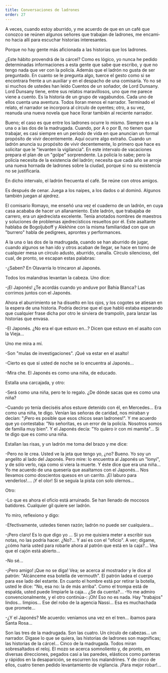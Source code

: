 ```yaml
---
title: Conversaciones de ladrones
order: 27
---
```


A veces, cuando estoy aburrido, y me acuerdo de que en un café que conozco se reúnen algunos señores que trabajan de ladrones, me encami­no hacia allí para escuchar historias interesantes.

Porque no hay gente más aficionada a las historias que los ladrones. 	

¿Este hábito provendrá de la cárcel? Como es lógico, yo nunca he pedido determinadas informaciones a esta gente que sabe que escribo, y que no tengo nada que ver con la policía. Además que el ladrón no gusta de ser preguntado. En cuanto se le pregunta algo, tuerce el gesto como si se encontrara frente a un auxiliar y en el despacho de una comisaría. 	Yo no sé si muchos de ustedes han leído Cuentos de un soñador, de Lord Dunsany. Lord Dunsany tiene, entre sus relatos maravillosos, uno que me parece viene a cuento. Es la historia de un grupo de vagabundos. Cada uno de ellos cuenta una aventura. Todos lloran menos el narrador. Terminado el relato, el narrador se incorpora al círculo de oyentes; otro, a su vez, reanuda una nueva novela que hace llorar también al reciente narrador.

Bueno; el caso es que entre los ladrones ocurre lo mismo. Siempre es a la una o a las dos de la madrugada. Cuando, por A o por B, no tie­nen que trabajar, es casi siempre en un período de vida en que anuncian un formal propósito de vivir decentemente. Aquí ocurre algo extraño. Cuando un ladrón anuncia su propósito de vivir decentemente, lo prime­ro que hace es solicitar que le "levanten la vigilancia". En este intervalo de vacaciones prepara el plan de un "golpe" sorprendente. La policía lo sabe; pero la policía necesita de la existencia del ladrón; necesita que ca­da año se arroje una nueva hornada de ladrones sobre la ciudad, porque si no su existencia no se justificaría.

En dicho intervalo, el ladrón frecuenta el café. Se reúne con otros amigos. 

Es después de cenar. Juega a los naipes, a los dados o al dominó. Algunos también juegan al ajedrez.

El comisario Romayo, me enseñó una vez el cuaderno de un ladrón, en cuya casa acababa de hacer un allanamiento. Este ladrón, que trabajaba de carrero, era un ajedrecista excelente. Tenía anotados nombres de maestros y soluciones de problemas ajedrecísticos resueltos por él. Este asaltante hablaba de Bogoljuboff y Alekhine con la misma familiaridad con que un "burrero" habla de pedigrees, aprontes y performances.

A la una o las dos de la madrugada, cuando se han aburrido de ju­gar, cuando algunos se han ido y otros acaban de llegar, se hace en torno de cualquier mesa un círculo adusto, aburrido, canalla. Círculo silencio­so, del cual, de pronto, se escapan estas palabras:

-¿Saben? En Olavarría lo trincaron al Japonés. 	

Todos los malandras levantan la cabeza. Uno dice:

-¡El Japonés! ¿Te acordás cuando yo anduve por Bahía Blanca? Las corrimos juntos con el Japonés.

Ahora el aburrimiento se ha disuelto en los ojos, y los cogotes se atie­san en la espera de una historia. Podría decirse que el que habló estaba esperando que cualquier frase dicha por otro le sirviera de trampolín, pa­ra lanzar las historias que envasa.

-El Japonés. ¿No era el que estuvo en...? Dicen que estuvo en el asalto con la Vieja...

Uno me mira a mí.

-Son "mulas de investigaciones". ¡Qué va estar en el asalto! 	

-Cierto es que si usted de noche se lo encuentra al Japonés... 	

-Mira che. El Japonés es como una niña, de educado. 	

Estalla una carcajada, y otro:

-Será como una niña, pero te lo regalo. ¿De dónde sacas que es co­mo una niña?

-Cuando yo tenía dieciséis años estuve detenido con él, en Merce­des... Era como una niña, te digo. Venían las señoras de caridad, nos mi­raban y decían: "¡Pero es posible que esos chicos sean ladrones!". Y me acuerdo que yo contestaba: "No señoritas, es un error de la policía. No­sotros somos de familia muy bien". Y el Japonés decía: "Yo quiero ir con mi mamita"... Si te digo que es como una niña.

Estallan las risas, y un ladrón me toma del brazo y me dice: 	

-Pero no le crea. Usted ve la jeta que tengo yo, ¿no? Bueno. Yo soy un angelito al lado del Japonés. Pero mire: lo encuentra al Japonés un "lonyi", y de sólo verlo, raja como si viera la muerte. Y éste dice que era una niña... Yo me acuerdo de una quesería que asaltamos con el Ja­ponés... Nos llevamos como doscientos quesos en un carrito. ¡El laburo para venderlos!.... ¡Y el olor! Si se seguía la pista con solo olernos... 	

Otro:

-Lo que es ahora el oficio está arruinado. Se han llenado de moco­sos batidores. Cualquier gil quiere ser ladrón.

Yo miro, reflexiono y digo:

-Efectivamente, ustedes tienen razón; ladrón no puede ser cualquie­ra...

-¡Pero claro! Es lo que digo yo ... Si yo me quisiera meter a escribir sus notas, no las podría hacer. ¿No?... Y así es con el "oficio". A ver; dígame, ¿cómo haría usted para robarle ahora al patrón que está en la caja?... Vea que el cajón está abierto...

-No sé...

-¡Pero amigo! ¡Que no se diga! Vea; se acerca al mostrador y le dice al patrón: "Alcánceme esa botella de vermouth". El patrón ladea el cuerpo para ese lado del estante. En cuanto el hombre está por retirar la botella, usted le dice: "No, esa no: la de más arriba". Como el trompa está de espalda, usted puede limpiarle la caja... ¿Se da cuenta?... -Yo me admiro convencionalmente, y el otro continúa-: ¡Oh! Eso no es na­da. Hay "trabajos" lindos... limpios... Ese del robo de la agencia Nas­si... Esa es muchachada que promete...

-¿Y el Japonés? Me acuerdo: veníamos una vez en el tren... íbamos para Santa Rosa...

Son las tres de la madrugada. Son las cuatro. Un círculo de cabe­zas... un narrador. Digase lo que se quiera, las historias de ladrones son magníficas; las historias de la cárcel... Cinco de la madrugada. Todos mi­ran sobresaltados el reloj. El mozo se acerca somnoliento y, de pronto, en diversas direcciones, pegados casi a las paredes, elásticos como pante­ras y rápidos en la desaparición, se escurren los malandrines. Y de cinco de ellos, cuatro tienen pedido levantamiento de vigilancia. ¡Para mejor robar!...
